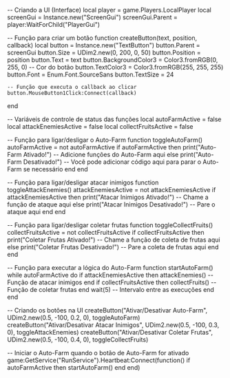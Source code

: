 -- Criando a UI (Interface)
local player = game.Players.LocalPlayer
local screenGui = Instance.new("ScreenGui")
screenGui.Parent = player:WaitForChild("PlayerGui")

-- Função para criar um botão
function createButton(text, position, callback)
    local button = Instance.new("TextButton")
    button.Parent = screenGui
    button.Size = UDim2.new(0, 200, 0, 50)
    button.Position = position
    button.Text = text
    button.BackgroundColor3 = Color3.fromRGB(0, 255, 0)  -- Cor do botão
    button.TextColor3 = Color3.fromRGB(255, 255, 255)
    button.Font = Enum.Font.SourceSans
    button.TextSize = 24

    -- Função que executa o callback ao clicar
    button.MouseButton1Click:Connect(callback)
end

-- Variáveis de controle de status das funções
local autoFarmActive = false
local attackEnemiesActive = false
local collectFruitsActive = false

-- Função para ligar/desligar o Auto-Farm
function toggleAutoFarm()
    autoFarmActive = not autoFarmActive
    if autoFarmActive then
        print("Auto-Farm Ativado!")
        -- Adicione funções do Auto-Farm aqui
    else
        print("Auto-Farm Desativado!")
        -- Você pode adicionar código aqui para parar o Auto-Farm se necessário
    end
end

-- Função para ligar/desligar atacar inimigos
function toggleAttackEnemies()
    attackEnemiesActive = not attackEnemiesActive
    if attackEnemiesActive then
        print("Atacar Inimigos Ativado!")
        -- Chame a função de ataque aqui
    else
        print("Atacar Inimigos Desativado!")
        -- Pare o ataque aqui
    end
end

-- Função para ligar/desligar coletar frutas
function toggleCollectFruits()
    collectFruitsActive = not collectFruitsActive
    if collectFruitsActive then
        print("Coletar Frutas Ativado!")
        -- Chame a função de coleta de frutas aqui
    else
        print("Coletar Frutas Desativado!")
        -- Pare a coleta de frutas aqui
    end
end

-- Função para executar a lógica do Auto-Farm
function startAutoFarm()
    while autoFarmActive do
        if attackEnemiesActive then
            attackEnemies()  -- Função de atacar inimigos
        end
        if collectFruitsActive then
            collectFruits()  -- Função de coletar frutas
        end
        wait(5)  -- Intervalo entre as execuções
    end
end

-- Criando os botões na UI
createButton("Ativar/Desativar Auto-Farm", UDim2.new(0.5, -100, 0.2, 0), toggleAutoFarm)
createButton("Ativar/Desativar Atacar Inimigos", UDim2.new(0.5, -100, 0.3, 0), toggleAttackEnemies)
createButton("Ativar/Desativar Coletar Frutas", UDim2.new(0.5, -100, 0.4, 0), toggleCollectFruits)

-- Iniciar o Auto-Farm quando o botão de Auto-Farm for ativado
game:GetService("RunService").Heartbeat:Connect(function()
    if autoFarmActive then
        startAutoFarm()
    end
end)
